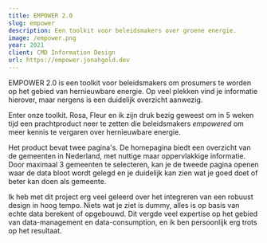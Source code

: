 ```yaml
---
title: EMPOWER 2.0
slug: empower
description: Een toolkit voor beleidsmakers over groene energie.
image: /empower.png
year: 2021
client: CMD Information Design
url: https://empower.jonahgold.dev
---
```


EMPOWER 2.0 is een toolkit voor beleidsmakers om prosumers te worden op het
gebied van hernieuwbare energie. Op veel plekken vind je informatie
hierover, maar nergens is een duidelijk overzicht aanwezig.

Enter onze toolkit. Rosa, Fleur en ik zijn druk bezig geweest om in 5 weken
tijd een prachtproduct neer te zetten die beleidsmakers <i>empowered</i> om meer
kennis te vergaren over hernieuwbare energie.

Het product bevat twee pagina's. De homepagina biedt een overzicht van de
gemeenten in Nederland, met nuttige maar oppervlakkige informatie. Door
maximaal 3 gemeenten te selecteren, kan je de tweede pagina openen waar de
data bloot wordt gelegd en je duidelijk kan zien wat je goed doet of beter
kan doen als gemeente.

Ik heb met dit project erg veel geleerd over het integreren van een robuust
design in hoog tempo. Niets wat je ziet is dummy, alles is op basis van
echte data berekent of opgebouwd. Dit vergde veel expertise op het gebied
van data-management en data-consumption, en ik ben persoonlijk erg trots op
het resultaat.
